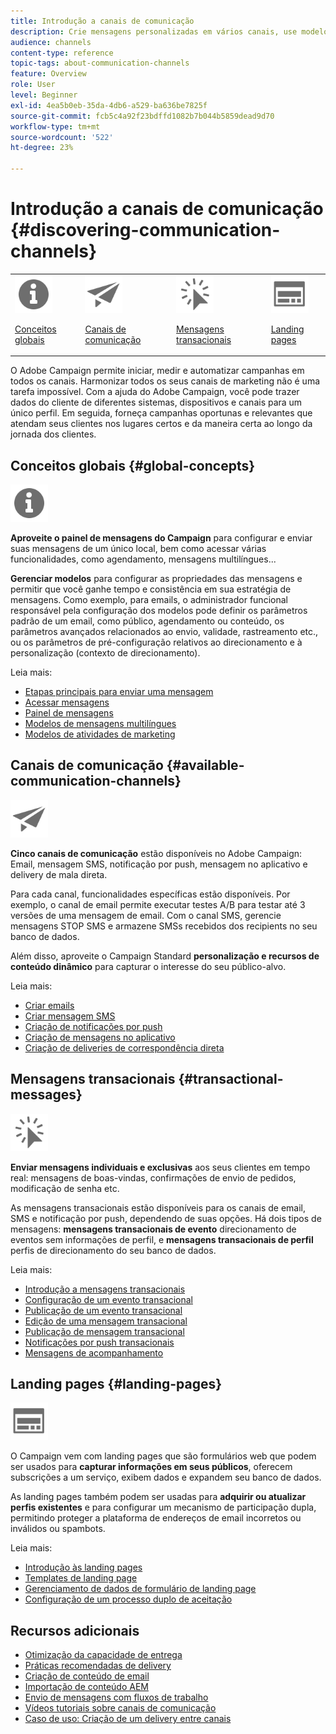 ```yaml
---
title: Introdução a canais de comunicação
description: Crie mensagens personalizadas em vários canais, use modelos, crie páginas de aterrissagem e verifique as práticas recomendadas.
audience: channels
content-type: reference
topic-tags: about-communication-channels
feature: Overview
role: User
level: Beginner
exl-id: 4ea5b0eb-35da-4db6-a529-ba636be7825f
source-git-commit: fcb5c4a92f23bdffd1082b7b044b5859dead9d70
workflow-type: tm+mt
source-wordcount: '522'
ht-degree: 23%

---
```


# Introdução a canais de comunicação {#discovering-communication-channels}

<table>
<tr>
<td><img src="assets/do-not-localize/icon_concepts.svg" width="60px"><p><a href="#global-concepts">Conceitos globais</a></p></td>
<td><img src="assets/do-not-localize/icon_channels.svg" width="60px"><p><a href="#available-communication-channels">Canais de comunicação</a></p></td>
<td><img src="assets/do-not-localize/icon_transactional.svg" width="60px"><p><a href="#transactional-messages">Mensagens transacionais</a></p></td>
<td><img src="assets/do-not-localize/icon_landing.svg" width="60px"><p><a href="#landing-pages">Landing pages</a></p></td></tr>
</table>

O Adobe Campaign permite iniciar, medir e automatizar campanhas em todos os canais.
Harmonizar todos os seus canais de marketing não é uma tarefa impossível. Com a ajuda do Adobe Campaign, você pode trazer dados do cliente de diferentes sistemas, dispositivos e canais para um único perfil. Em seguida, forneça campanhas oportunas e relevantes que atendam seus clientes nos lugares certos e da maneira certa ao longo da jornada dos clientes.

## Conceitos globais {#global-concepts}

<img src="assets/do-not-localize/icon_concepts.svg" width="60px">

**Aproveite o painel de mensagens do Campaign** para configurar e enviar suas mensagens de um único local, bem como acessar várias funcionalidades, como agendamento, mensagens multilíngues...

**Gerenciar modelos** para configurar as propriedades das mensagens e permitir que você ganhe tempo e consistência em sua estratégia de mensagens. Como exemplo, para emails, o administrador funcional responsável pela configuração dos modelos pode definir os parâmetros padrão de um email, como público, agendamento ou conteúdo, os parâmetros avançados relacionados ao envio, validade, rastreamento etc., ou os parâmetros de pré-configuração relativos ao direcionamento e à personalização (contexto de direcionamento).

Leia mais:

* [Etapas principais para enviar uma mensagem](../../channels/using/key-steps-to-send-a-message.md)
* [Acessar mensagens](../../channels/using/accessing-messages.md)
* [Painel de mensagens](../../channels/using/message-dashboard.md)
* [Modelos de mensagens multilíngues](../../channels/using/multilingual-messages-template.md)
* [Modelos de atividades de marketing](../../start/using/marketing-activity-templates.md)

## Canais de comunicação {#available-communication-channels}

<img src="assets/do-not-localize/icon_channels.svg"  width="60px">

**Cinco canais de comunicação** estão disponíveis no Adobe Campaign: Email, mensagem SMS, notificação por push, mensagem no aplicativo e delivery de mala direta.

Para cada canal, funcionalidades específicas estão disponíveis. Por exemplo, o canal de email permite executar testes A/B para testar até 3 versões de uma mensagem de email. Com o canal SMS, gerencie mensagens STOP SMS e armazene SMSs recebidos dos recipients no seu banco de dados.

Além disso, aproveite o Campaign Standard **personalização e recursos de conteúdo dinâmico** para capturar o interesse do seu público-alvo.

Leia mais:

* [Criar emails](../../channels/using/about-emails.md)
* [Criar mensagem SMS](../../channels/using/about-sms-messages.md)
* [Criação de notificações por push](../../channels/using/about-push-notifications.md)
* [Criação de mensagens no aplicativo](../../channels/using/about-in-app-messaging.md)
* [Criação de deliveries de correspondência direta](../../channels/using/about-direct-mail.md)

## Mensagens transacionais {#transactional-messages}

<img src="assets/do-not-localize/icon_transactional.svg" width="60px">

**Enviar mensagens individuais e exclusivas** aos seus clientes em tempo real: mensagens de boas-vindas, confirmações de envio de pedidos, modificação de senha etc.

As mensagens transacionais estão disponíveis para os canais de email, SMS e notificação por push, dependendo de suas opções. Há dois tipos de mensagens: **mensagens transacionais de evento** direcionamento de eventos sem informações de perfil, e **mensagens transacionais de perfil** perfis de direcionamento do seu banco de dados.

Leia mais:

* [Introdução a mensagens transacionais](../../channels/using/getting-started-with-transactional-msg.md)
* [Configuração de um evento transacional](../../channels/using/configuring-transactional-event.md)
* [Publicação de um evento transacional](../../channels/using/publishing-transactional-event.md)
* [Edição de uma mensagem transacional](../../channels/using/editing-transactional-message.md)
* [Publicação de mensagem transacional](../../channels/using/publishing-transactional-message.md)
* [Notificações por push transacionais](../../channels/using/transactional-push-notifications.md)
* [Mensagens de acompanhamento](../../channels/using/follow-up-messages.md)

## Landing pages {#landing-pages}

<img src="assets/do-not-localize/icon_landing.svg" width="60px">

O Campaign vem com landing pages que são formulários web que podem ser usados para **capturar informações em seus públicos**, oferecem subscrições a um serviço, exibem dados e expandem seu banco de dados.

As landing pages também podem ser usadas para **adquirir ou atualizar perfis existentes** e para configurar um mecanismo de participação dupla, permitindo proteger a plataforma de endereços de email incorretos ou inválidos ou spambots.

Leia mais:

* [Introdução às landing pages](../../channels/using/getting-started-with-landing-pages.md)
* [Templates de landing page](../../channels/using/landing-page-templates.md)
* [Gerenciamento de dados de formulário de landing page](../../channels/using/managing-landing-page-form-data.md)
* [Configuração de um processo duplo de aceitação](../../channels/using/setting-up-a-double-opt-in-process.md)

## Recursos adicionais

* [Otimização da capacidade de entrega](../../sending/using/about-deliverability.md)
* [Práticas recomendadas de delivery](../../sending/using/delivery-best-practices.md)
* [Criação de conteúdo de email](../../designing/using/designing-content-in-adobe-campaign.md)
* [Importação de conteúdo AEM](../../integrating/using/creating-email-experience-manager.md)
* [Envio de mensagens com fluxos de trabalho](../../automating/using/about-channel-activities.md)
* [Vídeos tutoriais sobre canais de comunicação](https://experienceleague.adobe.com/docs/campaign-standard-learn/tutorials/communication-channels/email/create-email-from-homepage.html?lang=pt-BR)
* [Caso de uso: Criação de um delivery entre canais](../../automating/using/workflow-cross-channel-delivery.md)
